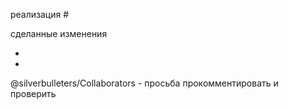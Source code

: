 реализация  #

сделанные изменения

-
-

@silverbulleters/Collaborators - просьба прокомментировать и проверить
